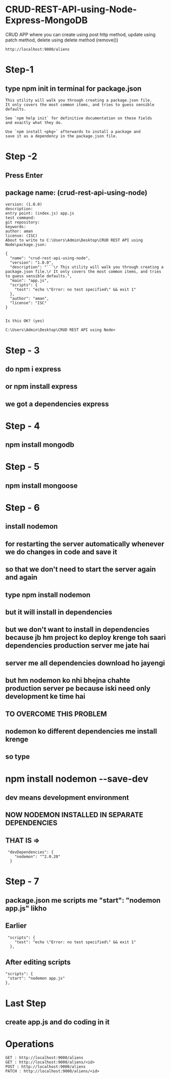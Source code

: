 # CRUD-REST-API-using-Node-Express-MongoDB
CRUD APP where you can create using post http method, update using patch method, delete using delete method (remove())

```
http://localhost:9000/aliens
```

# Step-1

## type npm init in terminal for package.json

```
This utility will walk you through creating a package.json file.
It only covers the most common items, and tries to guess sensible defaults.

See `npm help init` for definitive documentation on these fields
and exactly what they do.

Use `npm install <pkg>` afterwards to install a package and
save it as a dependency in the package.json file.
```
# Step -2

## Press Enter

## package name: (crud-rest-api-using-node)
```
version: (1.0.0)
description:
entry point: (index.js) app.js
test command:
git repository:
keywords:
author: aman
license: (ISC)
About to write to C:\Users\Admin\Desktop\CRUD REST API using Node\package.json:

{
  "name": "crud-rest-api-using-node",
  "version": "1.0.0",
  "description": "```\r This utility will walk you through creating a package.json file.\r It only covers the most common items, and tries to guess sensible defaults.",
  "main": "app.js",
  "scripts": {
    "test": "echo \"Error: no test specified\" && exit 1"
  },
  "author": "aman",
  "license": "ISC"
}


Is this OK? (yes)

C:\Users\Admin\Desktop\CRUD REST API using Node>
```

# Step - 3

## do npm i express

## or npm install express

## we got a dependencies express

# Step - 4

## npm install mongodb

# Step - 5

## npm install mongoose

# Step - 6



## install nodemon
## for restarting the server automatically whenever we do changes in code and save it
## so that we don't need to start the server again and again

## type npm install nodemon

## but it will install in dependencies
## but we don't want to install in dependencies because jb hm project ko deploy krenge toh saari dependencies production server me jate hai
## server me all dependencies download ho jayengi
## but hm nodemon ko nhi bhejna chahte production server pe because iski need only development ke time hai

## TO OVERCOME THIS PROBLEM
## nodemon ko different dependencies me install krenge
## so type 
# npm install nodemon --save-dev
## dev means development environment

## NOW NODEMON INSTALLED IN SEPARATE DEPENDENCIES
## THAT IS => 

```
 "devDependencies": {
    "nodemon": "^2.0.20"
  }
  ```
# Step - 7

## package.json me scripts me "start": "nodemon app.js" likho

## Earlier
```
 "scripts": {
    "test": "echo \"Error: no test specified\" && exit 1"
  },
  ```

  ## After editing scripts

   ```
   "scripts": {
    "start": "nodemon app.js"
  },
  ```
  # Last Step 

  ## create app.js and do coding in it


  

  # Operations 

  ```
  GET : http://localhost:9000/aliens
  GET : http://localhost:9000/aliens/<id>
  POST : http://localhost:9000/aliens
  PATCH : http://localhost:9000/aliens/<id>

  ```










